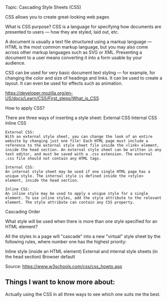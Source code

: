 Topic: Cascading Style Sheets (CSS)

CSS allows you to create great-looking web pages

What is CSS purpose?
CSS is a language for specifying how documents are presented to users — how they are styled, laid out, etc.

A document is usually a text file structured using a markup language — HTML is the most common markup language, but you may also come across other markup languages such as SVG or XML. Presenting a document to a user means converting it into a form usable by your audience. 

CSS can be used for very basic document text styling — for example, for changing the color and size of headings and links. It can be used to create a layout. It can even be used for effects such as animation.

<https://developer.mozilla.org/en-US/docs/Learn/CSS/First_steps/What_is_CSS>

How to apply CSS?

There are three ways of inserting a style sheet:
External CSS
Internal CSS
Inline CSS

    External CSS:
    With an external style sheet, you can change the look of an entire website by changing just one file! Each HTML page must include a reference to the external style sheet file inside the <link> element, inside the head section. An external style sheet can be written in any text editor, and must be saved with a .css extension. The external .css file should not contain any HTML tags.

    Internal CSS:
    An internal style sheet may be used if one single HTML page has a unique style. The internal style is defined inside the <style> element, inside the head section.

    Inline CSS:
    An inline style may be used to apply a unique style for a single element. To use inline styles, add the style attribute to the relevant element. The style attribute can contain any CSS property.

Cascading Order 

What style will be used when there is more than one style specified for an HTML element?

All the styles in a page will "cascade" into a new "virtual" style sheet by the following rules, where number one has the highest priority:

Inline style (inside an HTML element)
External and internal style sheets (in the head section)
Browser default

Source: <https://www.w3schools.com/css/css_howto.asp>

## Things I want to know more about:
Actually using the CSS in all three ways to see which one suits me the best. 


